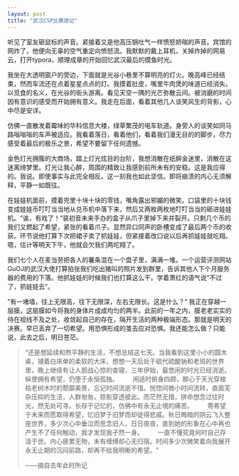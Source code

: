 ```yaml
---
layout: post
title: "武汉CSP比赛游记"
---
```


听见了室友砸鼠标的声音。紧接着又是他高压锅吐气一样愤怒娇喘的声音。宾馆的网炸了，他便向无辜的空气重定向愤怒流。我默默的戴上耳机，关掉炸掉的网易云，打开typora，顺理成章的开始回忆武汉最后的摸鱼时光。

我坐在大透明窗户的旁边，下面就是光谷小巷里不算明亮的灯火。晚高峰已经结束，然而车流还在点着星星点点的灯。我摸着肚皮，嘴里牛肉煲的味道已经消失。以觅食的名义，在光谷的街头游离。看见天空一隅的光芒弥散云间。被消磨的时间因有意识的感受而开始拥有意义。我走在后面，看着其他几人谈笑风生的背影，心中尽是安详。

仿佛一直散发着霉味的华科信息大楼，绿草繁茂的电车轨道。身旁人的谈笑如同马路嗡嗡嗡的车声被适应。我看着落日，看着他们，看着我们漫无目的的脚步，尽力感受着最后的极乐之景，希望不要留下任何遗憾。

金色灯光拥簇的大商场，踏上灯光炫目的台阶，我想消散在纸醉金迷里，消散在这迷离绮梦里。灯光让我心醉，周围的精致让我感到前所未有的安稳。这是我应得的。我说。即使事实与此完全相反。这一刻我也如此坚信。即将崩溃的内心无须解释，平静一如既往。

在娃娃机面前，摸着兜里十块十块的零钱，嘴角露出邪媚的微笑。口袋里的十块钱变成娃娃币叮叮当当地从兑币机中落下来，然后又两枚两枚地叮叮当当的砸进娃娃机。“诶，有戏了！”装初音未来手办的盒子从爪子里掉下来并裂开。只剩几个币的我们又燃起了希望，紧张的看着爪子。显然异口同声的卧槽变成了最后两个币的收获。环节说他打算下次把裙子卖了抓娃娃，但紧接着改口说以后再抓娃娃就吃翔。嗯，估计等明天下午，他就会欠我们两坨翔了。

我们七个人在麦当劳把各人的薯条混在一个盘子里，满满一堆。一个运营评测网站GuOJ的武汉大佬打算拍张我们吃出猪叫的照片发到群里，告诉其他人下个月服务器的费用的下落。他抓娃娃的时候我们也打算这么干。学着萧红的语气说“不过了，抓娃娃去”。

”有一堵墙，往上无限高，往下无限深，左右无限长。这是什么？“ 我正在穿越一层膜，这层膜如今将我的身体片成成均匀的两半。此前的一年之内，膜老老实实的待在视线不及之处，收敛起自己的存在，隔开生活的两种极端形态。那就是明天的决赛。早已丢弃了一切希望。用恐惧形成的茧去应对恐惧。我还能怎么做？只能说，此去之后，明日苍茫。

> “还是想延续和煦平静的生活，不想总结这七天。当我看到这里小小的圆木桌，铺着白床单的柔软的大床，想想一天后处于硫代硫酸钠和老班的世界里，晚上继续有让人胆战心惊的查寝，三年伊始，最悠闲的时光已经消逝。纵使拥有希望，仍堕于永恒孤独。
> 　　闲适时俯身四顾，醉心于天光穿梭枯老树木时的颓靡美景，忘记时间流逝不惜。恍惚间微小时间流转，直面芜杂压抑的生活，人群匆匆，掠影穿透彼此。而茫然无措，拼命想念过往时光，然无处可寻。长存于记忆的，仿佛中有永无止境的痛苦。
> 　　寄希望于未来而愿取得希望，忆旧梦于旧梦而却徒得悲戚。秋日晦暗的阴云飞入整座世界，多少次心中垂泣而思念旧人，日日夜夜，直到她的形象在心中再也产生不了任何触动，我才发现我孑然一身。
> 　　一直不懂究竟何时自己存活于世。内心疲累无物，未有缠缚却心无归宿。时间多少次微笑着向我展开永无止期的沉闷前路，却再不给我明晰的希望。"
>
> ——摘自去年此时所记